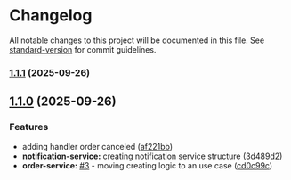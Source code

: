 # Changelog

All notable changes to this project will be documented in this file. See [standard-version](https://github.com/conventional-changelog/standard-version) for commit guidelines.

### [1.1.1](https://github.com/VilasBoas1407/projeto-1-eda-plataforma-e-commerce/compare/v1.1.0...v1.1.1) (2025-09-26)

## [1.1.0](https://github.com/VilasBoas1407/projeto-1-eda-plataforma-e-commerce/compare/v1.12.0...v1.1.0) (2025-09-26)


### Features

* adding handler order canceled ([af221bb](https://github.com/VilasBoas1407/projeto-1-eda-plataforma-e-commerce/commit/af221bbeaaa37077333161485472c4d9c8af6483))
* **notification-service:** creating notification service structure ([3d489d2](https://github.com/VilasBoas1407/projeto-1-eda-plataforma-e-commerce/commit/3d489d25994578f7a61e3f2173c95a9921b5dcb5))
* **order-service:**  [#3](https://github.com/VilasBoas1407/projeto-1-eda-plataforma-e-commerce/issues/3) - moving creating logic to an use case ([cd0c99c](https://github.com/VilasBoas1407/projeto-1-eda-plataforma-e-commerce/commit/cd0c99c0b6edc375f4a60e563886dba1cbfc2875))
